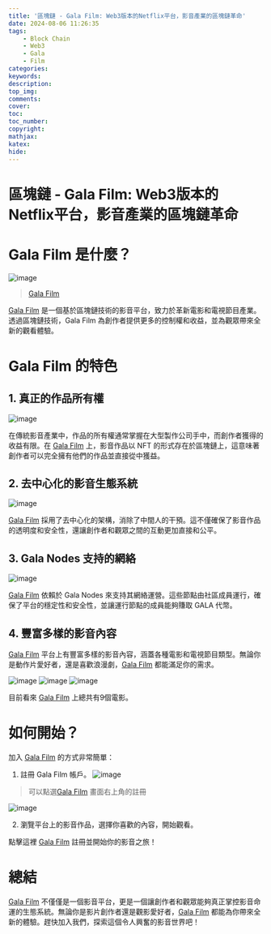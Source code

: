 ```yaml
---
title: '區塊鏈 - Gala Film: Web3版本的Netflix平台，影音產業的區塊鏈革命'
date: 2024-08-06 11:26:35
tags:
    - Block Chain
    - Web3
    - Gala
    - Film
categories:
keywords:
description:
top_img:
comments:
cover:
toc:
toc_number:
copyright:
mathjax:
katex:
hide:
---
```

# 區塊鏈 - Gala Film: Web3版本的Netflix平台，影音產業的區塊鏈革命

# Gala Film 是什麼？
![image](https://hackmd.io/_uploads/BJrrZZyq0.png)
>[Gala Film](https://twcouponcenter.com/track/clicks/8873/c627c2bc990927d8f18cec35dc2e9753743940c172e5eff1113ff4086f0c58ed)

[Gala Film](https://twcouponcenter.com/track/clicks/8873/c627c2bc990927d8f18cec35dc2e9753743940c172e5eff1113ff4086f0c58ed) 是一個基於區塊鏈技術的影音平台，致力於革新電影和電視節目產業。透過區塊鏈技術，Gala Film 為創作者提供更多的控制權和收益，並為觀眾帶來全新的觀看體驗。

# Gala Film 的特色

## 1. 真正的作品所有權
![image](https://hackmd.io/_uploads/Bk8Cm-kc0.png)

在傳統影音產業中，作品的所有權通常掌握在大型製作公司手中，而創作者獲得的收益有限。在 [Gala Film](https://twcouponcenter.com/track/clicks/8873/c627c2bc990927d8f18cec35dc2e9753743940c172e5eff1113ff4086f0c58ed) 上，影音作品以 NFT 的形式存在於區塊鏈上，這意味著創作者可以完全擁有他們的作品並直接從中獲益。

## 2. 去中心化的影音生態系統
![image](https://hackmd.io/_uploads/S1fqNZy5C.png)

[Gala Film](https://twcouponcenter.com/track/clicks/8873/c627c2bc990927d8f18cec35dc2e9753743940c172e5eff1113ff4086f0c58ed) 採用了去中心化的架構，消除了中間人的干預。這不僅確保了影音作品的透明度和安全性，還讓創作者和觀眾之間的互動更加直接和公平。

## 3. Gala Nodes 支持的網絡
![image](https://hackmd.io/_uploads/Bk6aE-J9A.png)

[Gala Film](https://twcouponcenter.com/track/clicks/8873/c627c2bc990927d8f18cec35dc2e9753743940c172e5eff1113ff4086f0c58ed) 依賴於 Gala Nodes 來支持其網絡運營。這些節點由社區成員運行，確保了平台的穩定性和安全性，並讓運行節點的成員能夠賺取 GALA 代幣。

## 4. 豐富多樣的影音內容

[Gala Film](https://twcouponcenter.com/track/clicks/8873/c627c2bc990927d8f18cec35dc2e9753743940c172e5eff1113ff4086f0c58ed) 平台上有豐富多樣的影音內容，涵蓋各種電影和電視節目類型。無論你是動作片愛好者，還是喜歡浪漫劇，[Gala Film](https://twcouponcenter.com/track/clicks/8873/c627c2bc990927d8f18cec35dc2e9753743940c172e5eff1113ff4086f0c58ed) 都能滿足你的需求。

![image](https://hackmd.io/_uploads/rySeSZyqR.png)
![image](https://hackmd.io/_uploads/By3-Bbk9R.png)
![image](https://hackmd.io/_uploads/B1mIr-1cC.png)

目前看來 [Gala Film](https://twcouponcenter.com/track/clicks/8873/c627c2bc990927d8f18cec35dc2e9753743940c172e5eff1113ff4086f0c58ed) 上總共有9個電影。

# 如何開始？

加入 [Gala Film](https://twcouponcenter.com/track/clicks/8873/c627c2bc990927d8f18cec35dc2e9753743940c172e5eff1113ff4086f0c58ed) 的方式非常簡單：

1. 註冊 Gala Film 帳戶。
![image](https://hackmd.io/_uploads/H1H1UZJcC.png)
> 可以點選[Gala Film](https://twcouponcenter.com/track/clicks/8873/c627c2bc990927d8f18cec35dc2e9753743940c172e5eff1113ff4086f0c58ed) 畫面右上角的註冊

![image](https://hackmd.io/_uploads/ByOU8WycC.png)

2. 瀏覽平台上的影音作品，選擇你喜歡的內容，開始觀看。

點擊這裡 [Gala Film](https://twcouponcenter.com/track/clicks/8873/c627c2bc990927d8f18cec35dc2e9753743940c172e5eff1113ff4086f0c58ed) 註冊並開始你的影音之旅！

# 總結

[Gala Film](https://twcouponcenter.com/track/clicks/8873/c627c2bc990927d8f18cec35dc2e9753743940c172e5eff1113ff4086f0c58ed) 不僅僅是一個影音平台，更是一個讓創作者和觀眾能夠真正掌控影音命運的生態系統。無論你是影片創作者還是觀影愛好者，[Gala Film](https://twcouponcenter.com/track/clicks/8873/c627c2bc990927d8f18cec35dc2e9753743940c172e5eff1113ff4086f0c58ed) 都能為你帶來全新的體驗。趕快加入我們，探索這個令人興奮的影音世界吧！